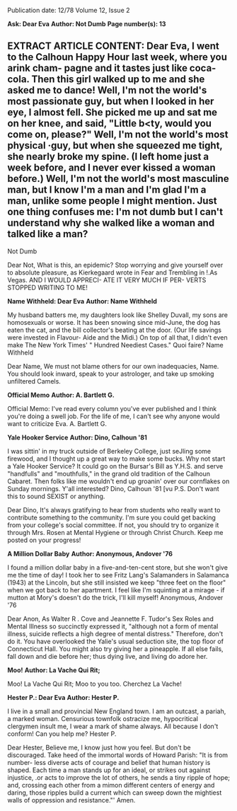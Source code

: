 Publication date: 12/78
Volume 12, Issue 2

**Ask: Dear Eva**
**Author: Not Dumb**
**Page number(s): 13**

EXTRACT ARTICLE CONTENT:
Dear Eva, 
I went to the Calhoun Happy Hour 
last week, where you arink cham-
pagne and it tastes just like coca-cola. 
Then this girl walked up to me and 
she asked me to dance! Well, I'm not 
the world's most passionate guy, but 
when I looked in her eye, I almost 
fell. She picked me up and sat me on 
her knee, and said, "Little b<ty, would 
you come on, please?" Well, I'm not 
the world's most physical ·guy, but 
when she squeezed me tight, she 
nearly broke my spine. (I left home 
just a week before, and I never ever 
kissed a woman before.) Well, I'm not 
the world's most masculine man, but I 
know I'm a man and I'm glad I'm a 
man, unlike some people I might 
mention. Just one thing confuses me: 
I'm not dumb but I can't understand 
why she walked like a woman and 
talked like a man? 
-
Not Dumb 

Dear Not, 
What is this, an epidemic? Stop 
worrying and give yourself over to 
absolute pleasure, as Kierkegaard 
wrote in Fear and Trembling in !.As 
Vegas. AND I WOULD APPRECI-
ATE IT VERY MUCH IF PER-
VERTS STOPPED WRITING TO 
ME! 


**Name Withheld: Dear Eva**
**Author: Name Withheld**

My husband batters me, my 
daughters look like Shelley Duvall, 
my sons are homosexuals or worse. It 
has been snowing since mid-June, the 
dog has eaten the cat, and the bill 
collector's beating at the door. (Our 
life savings were invested in Flavour-
Aide and the Midi.) On top of all 
that, I didn't even make The New 
York Times' " Hundred Neediest 
Cases." Quoi faire? 
Name Withheld 

Dear Name, 
We must not blame others for our 
own inadequacies, Name. You should 
look inward, speak to your astrologer, 
and take up smoking unfiltered 
Camels. 


**Official Memo**
**Author: A. Bartlett G.**

Official Memo: 
I've read every column you've ever 
published and I think you're doing a 
swell job. For the life of me, I can't 
see why anyone would want to 
criticize Eva. 
A. Bartlett G. 


**Yale Hooker Service**
**Author: Dino, Calhoun '81**

I was sittin' in my truck outside of 
Berkeley College, just seJling some 
firewood, and I thought up a great 
way to make some bucks. Why not 
start a Yale Hooker Service? It could 
go on the Bursar's Bill as Y.H.S. and 
serve "handfulls" and "mouthfulls," in 
the grand old tradition of the 
Calhoun Cabaret. Then folks like me 
wouldn't end up groanin' over our 
cornflakes on Sunday mornings. Y'all 
interested? 
Dino, Calhoun '81 
[vu 
P.S. Don't want this to sound SEXIST 
or anything. 

Dear Dino, 
It's always gratifying to hear from 
students who really want to contribute 
something to the community. I'm sure 
you could get backing from your 
college's social committee. If not, you 
should try to organize it through Mrs. 
Rosen at Mental Hygiene or through 
Christ Church. Keep me posted on 
your progress! 


**A Million Dollar Baby**
**Author: Anonymous, Andover '76**

I found a million dollar baby in a 
five-and-ten-cent store, but she won't 
give me the time of day! I took her to 
see Fritz Lang's Salamanders in 
Salamanca (1943) at the Lincoln, but 
she still insisted we keep "three feet 
on the floor" when we got back to her 
apartment. I feel like I'm squinting at 
a mirage -
if mutton at Mory's 
doesn't do the trick, I'll kill myself! 
Anonymous, Andover '76 

Dear Anon, 
As Walter R . Cove and Jeannette 
F. Tudor's Sex Roles and Mental 
Illness so succinctly expressed it, 
"although not a form of mental 
illness, suicide reflects a high degree 
of mental distress." Therefore, don't 
do it. You have overlooked the Yalie's 
usual seduction site, the top floor of 
Connecticut Hall. You might also try 
giving her a pineapple. If all else fails, 
fall down and die before her; thus 
dying live, and living do adore her. 


**Moo!**
**Author: La Vache Qui Rit;**

Moo! 
La Vache Qui Rit; 
Moo to you too. Cherchez La 
Vache! 


**Hester P.: Dear Eva**
**Author: Hester P.**

I live in a small and provincial New 
England town. I am an outcast, a 
pariah, a marked woman. Censurious 
townfolk ostracize me, hypocritical 
clergymen insult me, I wear a mark of 
shame always. All because I don't 
conform! Can you help me? 
Hester P. 

Dear Hester, 
Believe me, I know just how you 
feel. But don't be discouraged. Take 
heed of the immortal words of 
Howard Parish: "It is from number-
less diverse acts of courage and belief 
that human history is shaped. Each 
time a man stands up for an ideal, or 
strikes out against injustice, .or acts to 
improve the lot of others, he sends a 
tiny ripple of hope; and, crossing each 
other from a mimon different centers 
of energy and daring, those ripples 
build a current which can sweep down 
the mightiest walls of oppression and 
resistance."' Amen.